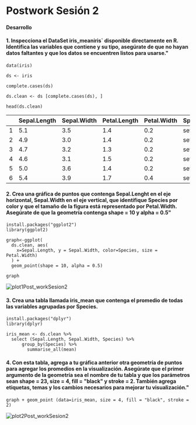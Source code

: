 # Postwork Sesión 2

#### Desarrollo


#### 1. Inspecciona el DataSet iris_meaniris` disponible directamente en R. Identifica las variables que contiene y su tipo, asegúrate de que no hayan datos faltantes y que los datos se encuentren listos para usarse."

```
data(iris)

ds <- iris

complete.cases(ds)

ds.clean <- ds [complete.cases(ds), ]

head(ds.clean)
```

||Sepal.Length |Sepal.Width |Petal.Length |Petal.Width |Species|
|-----------|-------------|------------|-------------|------------|-------|
|1          |5.1         |3.5          |1.4          |0.2         |setosa|
|2          |4.9         |3.0          |1.4          |0.2         |setosa|
|3          |4.7         |3.2          |1.3          |0.2         |setosa|
|4          |4.6         |3.1          |1.5          |0.2         |setosa|
|5          |5.0         |3.6          |1.4          |0.2         |setosa|
|6          |5.4         |3.9          |1.7          |0.4         |setosa|


#### 2. Crea una gráfica de puntos que contenga Sepal.Lenght en el eje horizontal, Sepal.Width en el eje vertical, que identifique Species por color y que el tamaño de la figura está representado por Petal.Width. Asegúrate de que la geometría contenga shape = 10 y alpha = 0.5"

```
install.packages("ggplot2")
library(ggplot2)

graph<-ggplot(
  ds.clean, aes(
    x=Sepal.Length, y = Sepal.Width, color=Species, size = Petal.Width)
  ) +
  geom_point(shape = 10, alpha = 0.5)

graph
```

![plot1Post_workSesion2](https://lh4.googleusercontent.com/ZjiiPtJFBnnwTq9FFtZ_jHhGzLV3Vq8H8c24kTabaWxlt5FJt4ccq6L_dxvnipdcVyU=w2400)

#### 3. Crea una tabla llamada iris_mean que contenga el promedio de todas las variables agrupadas por Species.

```
install.packages("dplyr")
library(dplyr)

iris_mean <- ds.clean %>% 
  select (Sepal.Length, Sepal.Width, Species) %>%
      group_by(Species) %>%
        summarise_all(mean)
```               

#### 4. Con esta tabla, agrega a tu gráfica anterior otra geometría de puntos para agregar los promedios en la visualización. Asegúrate que el primer argumento de la geometría sea el nombre de tu tabla y que los parámetros sean shape = 23, size = 4, fill = \"black\" y stroke = 2. También agrega etiquetas, temas y los cambios necesarios para mejorar tu visualización."

```
graph + geom_point (data=iris_mean, size = 4, fill = "black", stroke = 2)
```
![plot2Post_workSesion2](https://lh6.googleusercontent.com/fgFAAhlQtL8eDpzDBSQOnfxYL0VAqqZfWo4QmgUsXVqjeuVJWDrLdOUT6Xzh9q5IDYo=w2400)
